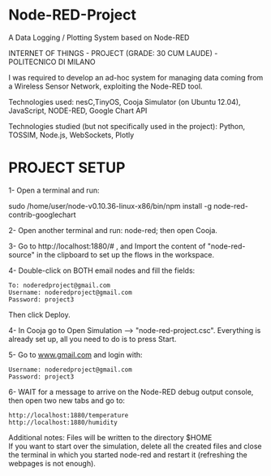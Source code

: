 # Node-RED-Project

A Data Logging / Plotting System based on Node-RED

INTERNET OF THINGS - PROJECT (GRADE: 30 CUM LAUDE) - POLITECNICO DI MILANO

I was required to develop an ad-hoc system for managing data coming from a Wireless Sensor Network, exploiting the Node-RED tool.

Technologies used: nesC,TinyOS, Cooja Simulator (on Ubuntu 12.04), JavaScript, NODE-RED, Google Chart API

Technologies studied (but not specifically used in the project): Python, TOSSIM, Node.js, WebSockets, Plotly

# PROJECT SETUP

1- Open a terminal and run:

sudo /home/user/node-v0.10.36-linux-x86/bin/npm install -g node-red-contrib-googlechart

2- Open another terminal and run: node-red; then open Cooja.

3- Go to http://localhost:1880/# , and Import the content of "node-red-source" in the clipboard to set up the flows in the workspace.

4- Double-click on BOTH email nodes and fill the fields:

	To: noderedproject@gmail.com 
	Username: noderedproject@gmail.com 
	Password: project3

Then click Deploy.

4- In Cooja go to Open Simulation --> "node-red-project.csc". Everything is already set up, all you need to do is to press Start.

5- Go to www.gmail.com and login with: 

	Username: noderedproject@gmail.com 
	Password: project3

6- WAIT for a message to arrive on the Node-RED debug output console, then open two new tabs and go to:

	http://localhost:1880/temperature 
	http://localhost:1880/humidity
 
Additional notes: Files will be written to the directory $HOME  
	          If you want to start over the simulation, delete all the created files and close the terminal in which you started node-red and restart it 
	          (refreshing the webpages is not enough).

